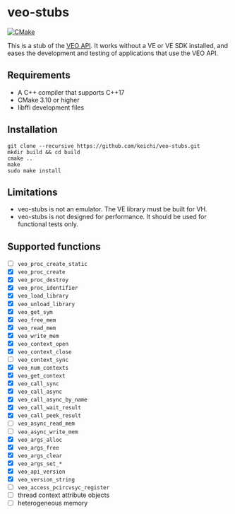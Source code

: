 # veo-stubs

[![CMake](https://github.com/keichi/veo-stubs/actions/workflows/cmake.yml/badge.svg)](https://github.com/keichi/veo-stubs/actions/workflows/cmake.yml)

This is a stub of the [VEO API](https://www.hpc.nec/documents/veos/en/aveo/).
It works without a VE or VE SDK installed, and eases the development and
testing of applications that use the VEO API.

## Requirements

- A C++ compiler that supports C++17
- CMake 3.10 or higher
- libffi development files

## Installation

```
git clone --recursive https://github.com/keichi/veo-stubs.git
mkdir build && cd build
cmake ..
make
sudo make install
```

## Limitations

- veo-stubs is not an emulator. The VE library must be built for VH.
- veo-stubs is not designed for performance. It should be used for functional
  tests only.

## Supported functions

- [ ] `veo_proc_create_static`
- [x] `veo_proc_create`
- [x] `veo_proc_destroy`
- [x] `veo_proc_identifier`
- [x] `veo_load_library`
- [x] `veo_unload_library`
- [x] `veo_get_sym`
- [x] `veo_free_mem`
- [x] `veo_read_mem`
- [x] `veo_write_mem`
- [x] `veo_context_open`
- [x] `veo_context_close`
- [ ] `veo_context_sync`
- [x] `veo_num_contexts`
- [x] `veo_get_context`
- [x] `veo_call_sync`
- [x] `veo_call_async`
- [x] `veo_call_async_by_name`
- [x] `veo_call_wait_result`
- [x] `veo_call_peek_result`
- [ ] `veo_async_read_mem`
- [ ] `veo_async_write_mem`
- [x] `veo_args_alloc`
- [x] `veo_args_free`
- [x] `veo_args_clear`
- [x] `veo_args_set_*`
- [x] `veo_api_version`
- [x] `veo_version_string`
- [ ] `veo_access_pcircvsyc_register`
- [ ] thread context attribute objects
- [ ] heterogeneous memory
